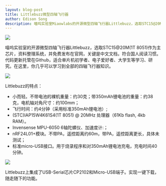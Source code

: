 ```yaml
---
layout: blog-post
title: Littlebuzz微型四轴飞行器
author: Edison Song
description: 喵呜实验室Miaowlabs的开源微型四轴飞行器Littlebuzz，选取STC15@20M(1T 8051)作为主芯片。在这里，你几乎可以学习到全部的四轴飞行器知识。
---
```


![](/img/blog/littlubuzz-02.jpg)

喵呜实验室的开源微型四轴飞行器Littlebuzz，选取STC15@20M(1T 8051)作为主芯片，资料整理系统，并免费发布在官网，关键是中文文档，符合国人阅读习惯。代码更新托管在Github，适合单片机初学者、电子爱好者、大学生等学习、研究。在这里，你几乎可以学习到全部的四轴飞行器知识。

![](/img/blog/littlubuzz-01.jpg)

Littlebuzz的特点：

 * 小而轻。不带电池的裸机重量：约30克；带350mAh锂电池的重量：约38克，电机轴对角尺寸：约100mm；
 * 飞行时间：约4分钟（采用标准350mAh锂电池）;
 * (STC)IAP15W4K61S4(1T 8051) @ 20MHz 处理器（61Kb flash, 4kb RAM）。
 * Invensense MPU-6050 6轴陀螺仪、加速度计:；
 * nRF24L01+模块。不带PA，遥控距离约60m，带PA，遥控距离更长，具体未测试；
 * 标准micro-USB接口。用于烧录程序和对350mAh锂电池充电，充电时间40分钟。

![](/img/blog/littlubuzz-03.jpg)
 
Littlebuzz上集成了USB-Serial芯片CP2102和Micro-USB端子。实现一键下载，随走随下的功能。


